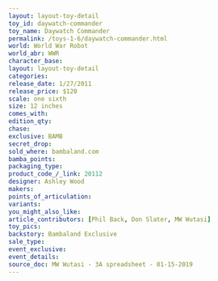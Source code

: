 ```yaml
---
layout: layout-toy-detail 
toy_id: daywatch-commander
toy_name: Daywatch Commander
permalink: /toys-1-6/daywatch-commander.html
world: World War Robot
world_abr: WWR
character_base: 
layout: layout-toy-detail
categories: 
release_date: 1/27/2011
release_price: $120 
scale: one sixth
size: 12 inches
comes_with: 
edition_qty: 
chase: 
exclusive: BAMB
secret_drop: 
sold_where: bambaland.com 
bamba_points: 
packaging_type: 
product_code_/_link: 20112
designer: Ashley Wood
makers: 
points_of_articulation: 
variants: 
you_might_also_like: 
article_contributors: [Phil Back, Don Slater, MW Wutasi]
toy_pics: 
backstory: Bambaland Exclusive
sale_type: 
event_exclusive: 
event_details: 
source_doc: MW Wutasi - 3A spreadsheet - 01-15-2019
---
```

